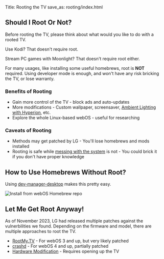 Title: Rooting the TV
save_as: rooting/index.html

## Should I Root Or Not?

Before rooting the TV, please think about what would you like to do with a rooted TV.

Use Kodi? That doesn't require root.

Stream PC games with Moonlight? That doesn't require root either.

For many usages, like installing some useful homebrews, root is **NOT** required.
Using developer mode is enough, and won't have any risk bricking the TV, or lose warranty.

### Benefits of Rooting

* Gain more control of the TV - block ads and auto-updates
* More modifications - Custom wallpaper, screensaver, [Ambient Lighting with Hyperion](https://github.com/hyperion-project/hyperion.ng), etc.
* Explore the whole Linux-based webOS - useful for researching

### Caveats of Rooting

* Methods may get patched by LG - You'll lose homebrews and mods installed
* Rooting is safe while [messing with the system](https://rootmy.tv/warning) is not - You could brick it if you don't have proper knowledge

## How to Use Homebrews Without Root?

Using [dev-manager-desktop](https://github.com/webosbrew/dev-manager-desktop) makes this pretty easy.

![Install from webOS Homebrew repo](https://user-images.githubusercontent.com/830358/215523117-0fdbde24-a503-4eed-8e2f-50a3486ce7f7.png)

## Let Me Get Root Anyway!

As of November 2023, LG had released multiple patches against the vulnerbilities we found.
Depending on the firmware and model, there are multiple approaches to root the TV.

- [RootMy.TV](https://rootmy.tv/) - For webOS 3 and up, but very likely patched
- [crashd](https://gist.github.com/throwaway96/e811b0f7cc2a705a5a476a8dfa45e09f) - For webOS 4 and up, partially patched
- [Hardware Modification](https://gist.github.com/throwaway96/827ff726981cc2cbc46a22a2ad7337a1) - Requires opening up the TV
